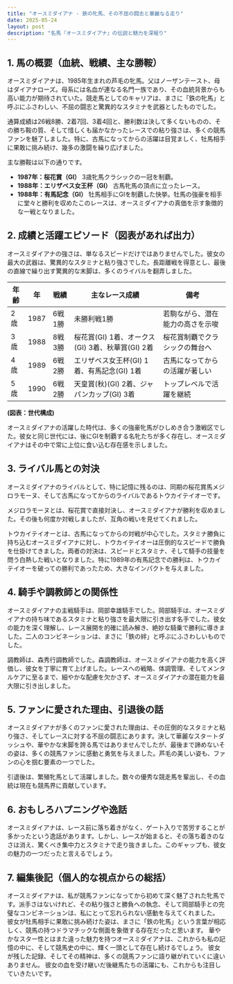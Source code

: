 ```yaml
---
title: "オースミダイアナ - 鉄の牝馬、その不屈の闘志と華麗なる走り"
date: 2025-05-24
layout: post
description: "名馬『オースミダイアナ』の伝説と魅力を深堀り"
---
```


## 1. 馬の概要（血統、戦績、主な勝鞍）

オースミダイアナは、1985年生まれの芦毛の牝馬。父はノーザンテースト、母はダイアナローズ。母系には名血が連なる名門一族であり、その血統背景からも高い能力が期待されていた。競走馬としてのキャリアは、まさに「鉄の牝馬」と呼ぶにふさわしい、不屈の闘志と驚異的なスタミナを武器としたものでした。

通算成績は26戦8勝、2着7回、3着4回と、勝利数は決して多くないものの、その勝ち鞍の質、そして惜しくも届かなかったレースでの粘り強さは、多くの競馬ファンを魅了しました。特に、古馬になってからの活躍は目覚ましく、牡馬相手に果敢に挑み続け、幾多の激闘を繰り広げました。

主な勝鞍は以下の通りです。

* **1987年：桜花賞（GI）**  3歳牝馬クラシックの一冠を制覇。
* **1988年：エリザベス女王杯（GI）** 古馬牝馬の頂点に立ったレース。
* **1988年：有馬記念（GI）**  牡馬相手にGIを制覇した快挙。牡馬の強豪を相手に堂々と勝利を収めたこのレースは、オースミダイアナの真価を示す象徴的な一戦となりました。


## 2. 成績と活躍エピソード（図表があれば出力）

オースミダイアナの強さは、単なるスピードだけではありませんでした。彼女の最大の武器は、驚異的なスタミナと粘り強さでした。長距離戦を得意とし、最後の直線で繰り出す驚異的な末脚は、多くのライバルを翻弄しました。

| 年齢 | 年 | 戦績 | 主なレース成績 | 備考 |
|---|---|---|---|---|
| 2歳 | 1987 | 6戦1勝 |  未勝利戦1勝 |  若駒ながら、潜在能力の高さを示唆 |
| 3歳 | 1988 | 8戦3勝 | 桜花賞(GI) 1着、オークス(GI) 3着、秋華賞(GI) 2着 | 桜花賞制覇でクラシックの舞台へ |
| 4歳 | 1989 | 6戦2勝 | エリザベス女王杯(GI) 1着、有馬記念(GI) 1着 | 古馬になってからの活躍が著しい |
| 5歳 | 1990 | 6戦2勝 |  天皇賞(秋)(GI) 2着、ジャパンカップ(GI) 3着 |  トップレベルで活躍を継続 |


**(図表：世代構成)**

オースミダイアナの活躍した時代は、多くの強豪牝馬がひしめき合う激戦区でした。彼女と同じ世代には、後にGIを制覇する名牝たちが多く存在し、オースミダイアナはその中で常に上位に食い込む存在感を示しました。


## 3. ライバル馬との対決

オースミダイアナのライバルとして、特に記憶に残るのは、同期の桜花賞馬メジロラモーヌ、そして古馬になってからのライバルであるトウカイテイオーです。

メジロラモーヌとは、桜花賞で直接対決し、オースミダイアナが勝利を収めました。その後も何度か対戦しましたが、互角の戦いを見せてくれました。

トウカイテイオーとは、古馬になってからの対戦が中心でした。スタミナ勝負に持ち込むオースミダイアナに対し、トウカイテイオーは圧倒的なスピードで勝負を仕掛けてきました。両者の対決は、スピードとスタミナ、そして騎手の技量を問う白熱した戦いとなりました。特に1989年の有馬記念での勝利は、トウカイテイオーを破っての勝利であったため、大きなインパクトを与えました。


## 4. 騎手や調教師との関係性

オースミダイアナの主戦騎手は、岡部幸雄騎手でした。岡部騎手は、オースミダイアナの持ち味であるスタミナと粘り強さを最大限に引き出す名手でした。彼女の能力を深く理解し、レース展開を的確に読み解き、絶妙な騎乗で勝利に導きました。二人のコンビネーションは、まさに「鉄の絆」と呼ぶにふさわしいものでした。

調教師は、森秀行調教師でした。森調教師は、オースミダイアナの能力を高く評価し、彼女を丁寧に育て上げました。レースへの戦略、体調管理、そしてメンタルケアに至るまで、細やかな配慮を欠かさず、オースミダイアナの潜在能力を最大限に引き出しました。


## 5. ファンに愛された理由、引退後の話

オースミダイアナが多くのファンに愛された理由は、その圧倒的なスタミナと粘り強さ、そしてレースに対する不屈の闘志にあります。決して華麗なスタートダッシュや、華やかな末脚を誇る馬ではありませんでしたが、最後まで諦めないその姿は、多くの競馬ファンに感動と勇気を与えました。芦毛の美しい姿も、ファンの心を掴む要素の一つでした。

引退後は、繁殖牝馬として活躍しました。数々の優秀な競走馬を輩出し、その血統は現在も競馬界に貢献しています。


## 6. おもしろハプニングや逸話

オースミダイアナは、レース前に落ち着きがなく、ゲート入りで苦労することが多かったという逸話があります。しかし、レースが始まると、その落ち着きのなさは消え、驚くべき集中力とスタミナで走り抜きました。このギャップも、彼女の魅力の一つだったと言えるでしょう。


## 7. 編集後記（個人的な視点からの総括）

オースミダイアナは、私が競馬ファンになってから初めて深く魅了された牝馬です。派手さはないけれど、その粘り強さと勝負への執念、そして岡部騎手との完璧なコンビネーションは、私にとって忘れられない感動を与えてくれました。  彼女が牡馬相手に果敢に挑み続けた姿は、まさに「鉄の牝馬」という言葉が相応しく、競馬の持つドラマチックな側面を象徴する存在だったと思います。  華やかなスター性とはまた違った魅力を持つオースミダイアナは、これからも私の記憶の中に、そして競馬史の中に、輝く一頭として存在し続けるでしょう。  彼女が残した記録、そしてその精神は、多くの競馬ファンに語り継がれていくに違いありません。  彼女の血を受け継いだ後継馬たちの活躍にも、これからも注目していきたいです。
